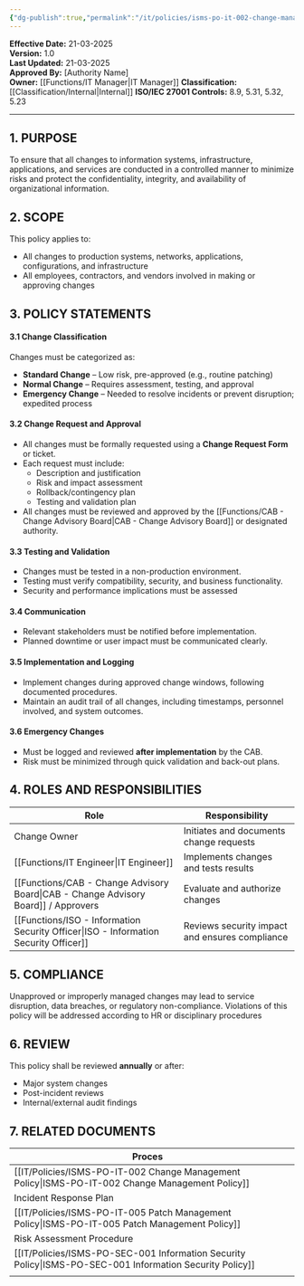 ```yaml
---
{"dg-publish":true,"permalink":"/it/policies/isms-po-it-002-change-management-policy/","tags":["policy","Change"],"noteIcon":"default"}
---
```


 
**Effective Date:** 21-03-2025  
**Version:** 1.0  
**Last Updated:** 21-03-2025  
**Approved By:** [Authority Name]  
**Owner:** [[Functions/IT Manager\|IT Manager]]
**Classification:** [[Classification/Internal\|Internal]]
**ISO/IEC 27001 Controls:** 8.9, 5.31, 5.32, 5.23

---
## **1. PURPOSE**  
To ensure that all changes to information systems, infrastructure, applications, and services are conducted in a controlled manner to minimize risks and protect the confidentiality, integrity, and availability of organizational information.
## **2. SCOPE**
This policy applies to:
- All changes to production systems, networks, applications, configurations, and infrastructure
- All employees, contractors, and vendors involved in making or approving changes  
 
## **3. POLICY STATEMENTS** 
 
 #### 3.1 Change Classification
Changes must be categorized as:
- **Standard Change** – Low risk, pre-approved (e.g., routine patching)
- **Normal Change** – Requires assessment, testing, and approval
- **Emergency Change** – Needed to resolve incidents or prevent disruption; expedited process
#### 3.2 Change Request and Approval
- All changes must be formally requested using a **Change Request Form** or ticket.
- Each request must include:
    - Description and justification
    - Risk and impact assessment
    - Rollback/contingency plan
    - Testing and validation plan  
- All changes must be reviewed and approved by the [[Functions/CAB - Change Advisory Board\|CAB - Change Advisory Board]] or designated authority.
#### 3.3 Testing and Validation
- Changes must be tested in a non-production environment.
- Testing must verify compatibility, security, and business functionality.
- Security and performance implications must be assessed
#### 3.4 Communication
- Relevant stakeholders must be notified before implementation.
- Planned downtime or user impact must be communicated clearly.
#### 3.5 Implementation and Logging
- Implement changes during approved change windows, following documented procedures.
- Maintain an audit trail of all changes, including timestamps, personnel involved, and system outcomes.
#### 3.6 Emergency Changes
- Must be logged and reviewed **after implementation** by the CAB.
- Risk must be minimized through quick validation and back-out plans.
## **4. ROLES AND RESPONSIBILITIES**

| Role                                        | Responsibility                                 |
| ------------------------------------------- | ---------------------------------------------- |
| Change Owner                                | Initiates and documents change requests        |
| [[Functions/IT Engineer\|IT Engineer]]<br>                         | Implements changes and tests results           |
| [[Functions/CAB - Change Advisory Board\|CAB - Change Advisory Board]] / Approvers | Evaluate and authorize changes                 |
| [[Functions/ISO - Information Security Officer\|ISO - Information Security Officer]]      | Reviews security impact and ensures compliance |
## **5.  COMPLIANCE**
Unapproved or improperly managed changes may lead to service disruption, data breaches, or regulatory non-compliance. Violations of this policy will be addressed according to HR or disciplinary procedures

## **6. REVIEW**
This policy shall be reviewed **annually** or after:

- Major system changes
- Post-incident reviews
- Internal/external audit findings
## **7. RELATED DOCUMENTS**  

| Proces                                          |     |
| ----------------------------------------------- | --- |
| [[IT/Policies/ISMS-PO-IT-002 Change Management Policy\|ISMS-PO-IT-002 Change Management Policy]]     |     |
| Incident Response Plan                          |     |
| [[IT/Policies/ISMS-PO-IT-005 Patch Management Policy\|ISMS-PO-IT-005 Patch Management Policy]]       |     |
| Risk Assessment Procedure                       |     |
| [[IT/Policies/ISMS-PO-SEC-001 Information Security Policy\|ISMS-PO-SEC-001 Information Security Policy]] |     |
|                                                 |     |











